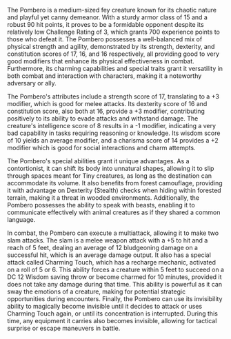The Pombero is a medium-sized fey creature known for its chaotic nature and playful yet canny demeanor. With a sturdy armor class of 15 and a robust 90 hit points, it proves to be a formidable opponent despite its relatively low Challenge Rating of 3, which grants 700 experience points to those who defeat it. The Pombero possesses a well-balanced mix of physical strength and agility, demonstrated by its strength, dexterity, and constitution scores of 17, 16, and 16 respectively, all providing good to very good modifiers that enhance its physical effectiveness in combat. Furthermore, its charming capabilities and special traits grant it versatility in both combat and interaction with characters, making it a noteworthy adversary or ally.

The Pombero's attributes include a strength score of 17, translating to a +3 modifier, which is good for melee attacks. Its dexterity score of 16 and constitution score, also both at 16, provide a +3 modifier, contributing positively to its ability to evade attacks and withstand damage. The creature's intelligence score of 8 results in a -1 modifier, indicating a very bad capability in tasks requiring reasoning or knowledge. Its wisdom score of 10 yields an average modifier, and a charisma score of 14 provides a +2 modifier which is good for social interactions and charm attempts.

The Pombero's special abilities grant it unique advantages. As a contortionist, it can shift its body into unnatural shapes, allowing it to slip through spaces meant for Tiny creatures, as long as the destination can accommodate its volume. It also benefits from forest camouflage, providing it with advantage on Dexterity (Stealth) checks when hiding within forested terrain, making it a threat in wooded environments. Additionally, the Pombero possesses the ability to speak with beasts, enabling it to communicate effectively with animal creatures as if they shared a common language.

In combat, the Pombero can execute a multiattack, allowing it to make two slam attacks. The slam is a melee weapon attack with a +5 to hit and a reach of 5 feet, dealing an average of 12 bludgeoning damage on a successful hit, which is an average damage output. It also has a special attack called Charming Touch, which has a recharge mechanic, activated on a roll of 5 or 6. This ability forces a creature within 5 feet to succeed on a DC 12 Wisdom saving throw or become charmed for 10 minutes, provided it does not take any damage during that time. This ability is powerful as it can sway the emotions of a creature, making for potential strategic opportunities during encounters. Finally, the Pombero can use its invisibility ability to magically become invisible until it decides to attack or uses Charming Touch again, or until its concentration is interrupted. During this time, any equipment it carries also becomes invisible, allowing for tactical surprise or escape maneuvers in battle.
